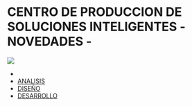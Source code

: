 # CENTRO DE PRODUCCION DE SOLUCIONES INTELIGENTES -NOVEDADES -
<link href="http://siomi.datasena.com/analitica/Estilo.css" rel="stylesheet" type="text/css" />

<img src="https://blogger.googleusercontent.com/img/a/AVvXsEimdqxynaYJeDRuTUp3lzEWFnnQSC2KTVSxvnV70I2eZ5tOCfjwdNnExSTSm2tCf1xBFHVHwsN80OCpDCO0J80UTNWxPC86s7s5aB8rnizg7guNowqTxhr5Fd9WH48n7pn8uLZNFTgXuSGUH6BNncmfQEpOz9pAe_T0zD8n2-aGZk8-C_l6GWk-aq60fQ=s960">
<br>
<ul>
<li>
<li><a href="https://github.com/fegasu/CPSI/tree/main/NOVEDADES/ANALISIS">ANALISIS</a></li>
<li><a href="https://github.com/fegasu/CPSI/tree/main/NOVEDADES/DISE%C3%91O">DISEÑO</a></li>
<li><a href="https://github.com/fegasu/CPSI/tree/main/NOVEDADES/DESARROLLO">DESARROLLO</a></li>

</ul>